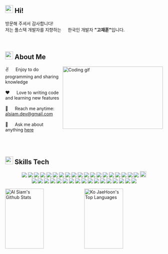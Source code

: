 <h2><img src="https://emojis.slackmojis.com/emojis/images/1531849430/4246/blob-sunglasses.gif?1531849430" width="25"/> Hi!</h2>

<p>방문해 주셔서 감사합니다! </br> 저는 풀스택 개발자를 지향하는 <img src="https://t3.ftcdn.net/jpg/06/04/51/90/240_F_604519098_s2IJNkGckZcfLzqNen1F6IU4OsB0LoM2.jpg" width="13"/> 한국인 개발자 <strong>"고재훈"</strong>입니다. </p><br />

<h2><img src="https://emojis.slackmojis.com/emojis/images/1643510287/48530/write.gif?1643510287" width="25" height="25" /> About Me</h2>

<p>
 <img align="right" width="320" height="200" src="https://cdn.dribbble.com/users/730703/screenshots/6581243/avento.gif" alt="Coding gif" />
  
 ✌️ &emsp; Enjoy to do programming and sharing knowledge <br/><br/>
 ❤️ &emsp; Love to writing code and learning new features<br/><br/>
 📧 &emsp; Reach me anytime: alsiam.dev@gmail.com<br/><br/>
 💬 &emsp; Ask me about anything [here](https://github.com/alsiam/alsiam/issues)

</p>
<br />
<br />

<h2> <img src="https://emojis.slackmojis.com/emojis/images/1703239084/83641/booksq.gif?1703239084" height="25" width="25" /> Skills Tech</h2>
<p align="center">
  <img src="https://img.shields.io/badge/spring-%236DB33F.svg?logo=spring&logoColor=white" />
  <img src="https://img.shields.io/badge/react-%2320232a.svg?logo=react&logoColor=%2361DAFB" />
  <img src="https://img.shields.io/badge/React_Router-CA4245?logo=react-router&logoColor=white" />
  <img src="https://img.shields.io/badge/java-%23ED8B00.svg?logo=java&logoColor=white" />
  <img src="https://img.shields.io/badge/html5-%23E34F26.svg?logo=html5&logoColor=white" />
  <img src="https://img.shields.io/badge/css3-%231572B6.svg?logo=css3&logoColor=white" />
  <img src="https://img.shields.io/badge/javascript-%23323330.svg?logo=javascript&logoColor=%23F7DF1E" />
  <img src="https://img.shields.io/badge/typescript-%23007ACC.svg?logo=typescript&logoColor=white" />
  <img src="https://img.shields.io/badge/python-3670A0?logo=python&logoColor=ffdd54" />
  <img src="https://img.shields.io/badge/mysql-%2300f.svg?logo=mysql&logoColor=white" />
  <img src="https://img.shields.io/badge/Oracle-F80000?logo=oracle&logoColor=white" />
  <img src="https://img.shields.io/badge/bootstrap-%23563D7C.svg?logo=bootstrap&logoColor=white" />
  <img src="https://img.shields.io/badge/jquery-%230769AD.svg?logo=jquery&logoColor=white" />
  <img src="https://img.shields.io/badge/opencv-%23white.svg?logo=opencv&logoColor=white" />
  <img src="https://img.shields.io/badge/Socket.io-black?logo=socket.io&badgeColor=010101" />
  <img src="https://img.shields.io/badge/styled--components-DB7093?logo=styled-components&logoColor=white" />
  <img src="https://img.shields.io/badge/threejs-black?logo=three.js&logoColor=white" />
  <img src="https://img.shields.io/badge/git-%23F05033.svg?logo=git&logoColor=white" />
  <img src="https://img.shields.io/badge/github-%23121011.svg?logo=github&logoColor=white" />
  <img src="https://img.shields.io/badge/apache%20tomcat-%23F8DC75.svg?style=for-the-badge&logo=apache-tomcat&logoColor=black" 
 height="20"/>
  <br />
  <img src="https://img.shields.io/badge/Visual%20Studio%20Code-0078d7.svg?logo=visual-studio-code&logoColor=white" />
  <img src="https://img.shields.io/badge/IntelliJIDEA-000000.svg?logo=intellij-idea&logoColor=white" />
  <img src="https://img.shields.io/badge/Eclipse-FE7A16.svg?logo=Eclipse&logoColor=white" />
  <img src="https://img.shields.io/badge/Android%20Studio-3DDC84.svg?logo=android-studio&logoColor=white" />
  <img src="https://img.shields.io/badge/pycharm-143?logo=pycharm&logoColor=black&color=black&labelColor=green" />
  <img src="https://img.shields.io/badge/-Docker-46a2f1?style=flat-square&logo=docker&logoColor=white" />
  <img src="https://img.shields.io/badge/-Google_Cloud_Platform-1a73e8?style=flat-square&logo=google-cloud&logoColor=white" />
  <img src="https://img.shields.io/badge/AWS-%23FF9900.svg?logo=amazon-aws&logoColor=white" />
  <img src="https://img.shields.io/badge/firebase-%23039BE5.svg?logo=firebase" />
  <img src="https://img.shields.io/badge/GoogleCloud-%234285F4.svg?logo=google-cloud&logoColor=white" />
  <img src="https://img.shields.io/badge/Linux-FCC624?logo=linux&logoColor=black" />
  <img src="https://img.shields.io/badge/adobe-%23FF0000.svg?logo=adobe&logoColor=white" />
  <img src="https://img.shields.io/badge/Canva-%2300C4CC.svg?logo=Canva&logoColor=white" />
  <img src="https://img.shields.io/badge/figma-%23F24E1E.svg?logo=figma&logoColor=white" />
  <img src="https://img.shields.io/badge/jira-%230A0FFF.svg?logo=jira&logoColor=white" />
  <img src="https://img.shields.io/badge/Notion-%23000000.svg?logo=notion&logoColor=white" />
  <img src="https://img.shields.io/badge/Portfolio-%23000000.svg?logo=firefox&logoColor=#FF7139" />
</p>

<a align="center"> 
    <a href="https://github.com/kojaehoon"><img alt="Al Siam's Github Stats" src="https://denvercoder1-github-readme-stats.vercel.app/api?username=kojaehoon&theme=swift&show_icons=true&count_private=true&border_color=7F3FBF" height="192px" width="49.5%"/></a>
  <a href="https://github.com/kojaehoon"><img alt="Ko JaeHoon's Top Languages" src="https://denvercoder1-github-readme-stats.vercel.app/api/top-langs/?username=kojaehoon&langs_count=4&layout=compact&border_color=7F3FBF" height="192px" width="49.5%"/></a>
  <br/>
</a>









